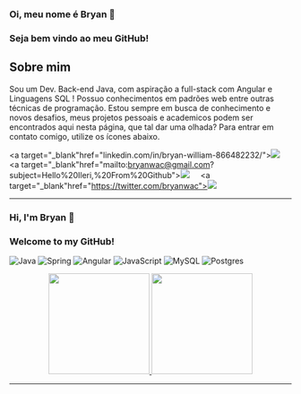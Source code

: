 ### Oi, meu nome é Bryan 👋
### Seja bem vindo ao meu GitHub!
<h2> Sobre mim </h2>
<p> Sou um Dev. Back-end Java, com aspiração a full-stack com Angular e Linguagens SQL ! Possuo conhecimentos em padrões web entre outras técnicas de programação.
Estou sempre em busca de conhecimento e novos desafios, meus projetos pessoais e academicos podem ser encontrados aqui nesta página, que tal dar uma olhada? Para entrar em contato comigo, utilize os ícones abaixo. </p>

<a target="_blank"href="linkedin.com/in/bryan-william-866482232/"><img src="https://img.shields.io/badge/linkedin-%230077B5.svg?&style=for-the-badge&logo=linkedin&logoColor=white" /></a>&nbsp;&nbsp;&nbsp;&nbsp;
<a target="_blank"href="mailto:bryanwac@gmail.com?subject=Hello%20Ileri,%20From%20Github"><img src="https://img.shields.io/badge/Gmail-D14836?style=for-the-badge&logo=gmail&logoColor=white" /></a>&nbsp;&nbsp;&nbsp;&nbsp;
  <a target="_blank"href="https://twitter.com/bryanwac"><img src="https://img.shields.io/badge/twitter-%231DA1F2.svg?&style=for-the-badge&logo=twitter&logoColor=white" /></a>&nbsp;&nbsp;&nbsp;&nbsp;


-----------------------------------
### Hi, I'm Bryan 👋
### Welcome to my GitHub!

![Java](https://img.shields.io/badge/java-%23ED8B00.svg?style=for-the-badge&logo=java&logoColor=white) ![Spring](https://img.shields.io/badge/spring-%236DB33F.svg?style=for-the-badge&logo=spring&logoColor=white) ![Angular](https://img.shields.io/badge/angular-%23DD0031.svg?style=for-the-badge&logo=angular&logoColor=white) ![JavaScript](https://img.shields.io/badge/javascript-%23323330.svg?style=for-the-badge&logo=javascript&logoColor=%23F7DF1E) ![MySQL](https://img.shields.io/badge/mysql-%2300f.svg?style=for-the-badge&logo=mysql&logoColor=white) ![Postgres](https://img.shields.io/badge/postgres-%23316192.svg?style=for-the-badge&logo=postgresql&logoColor=white)

<div align="center">
  <a href="https://github.com/bryanwac">
  <img height="180em" src="https://github-readme-stats.vercel.app/api?username=bryanwac&show_icons=true&theme=dark&include_all_commits=true&count_private=true"/>
  <img height="180em" src="https://github-readme-stats.vercel.app/api/top-langs/?username=bryanwac&layout=compact&langs_count=7&theme=dracula"/>
</div>

-----------------------------------
  
